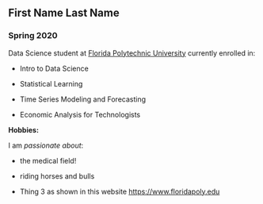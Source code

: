 ## First Name Last Name

### Spring 2020 

Data Science student at [Florida Polytechnic University](https://www.floridapoly.edu) currently enrolled in: 

- Intro to Data Science

- Statistical Learning

- Time Series Modeling and Forecasting

- Economic Analysis for Technologists

**Hobbies:**

I am _passionate about_: 

- the medical field!

- riding horses and bulls

- Thing 3 as shown in this website <https://www.floridapoly.edu>
